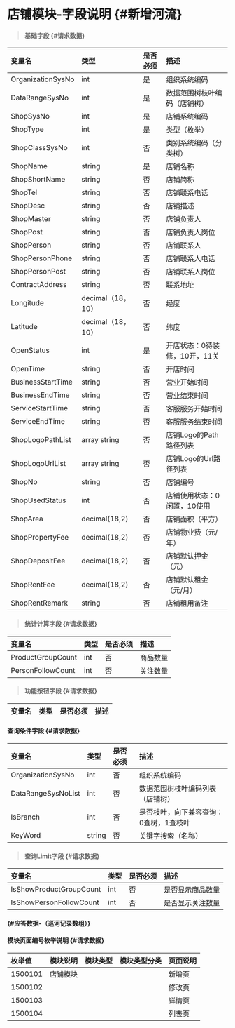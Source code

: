 # 店铺模块-字段说明 {#新增河流}

> #### 基础字段 {#请求数据}

| 变量名 | 类型 | 是否必须 | 描述 |
| :--- | :--- | :--- | :--- |
| OrganizationSysNo | int | 是 | 组织系统编码 |
| DataRangeSysNo | int | 是 | 数据范围树枝叶编码（店铺树） |
| ShopSysNo | int | 是 | 店铺系统编码 |
| ShopType | int | 是 | 类型（枚举） |
| ShopClassSysNo | int | 否 | 类别系统编码（分类树） |
| ShopName | string | 是 | 店铺名称 |
| ShopShortName | string | 否 | 店铺简称 |
| ShopTel | string | 否 | 店铺联系电话 |
| ShopDesc | string | 否 | 店铺描述 |
| ShopMaster | string | 否 | 店铺负责人 |
| ShopPost | string | 否 | 店铺负责人岗位 |
| ShopPerson | string | 否 | 店铺联系人 |
| ShopPersonPhone | string | 否 | 店铺联系人电话 |
| ShopPersonPost | string | 否 | 店铺联系人岗位 |
| ContractAddress | string | 否 | 联系地址 |
| Longitude | decimal（18，10） | 否 | 经度 |
| Latitude | decimal（18，10） | 否 | 纬度 |
| OpenStatus | int | 是 | 开店状态：0待装修，10开，11关 |
| OpenTime | string | 否 | 开店时间 |
| BusinessStartTime | string | 否 | 营业开始时间 |
| BusinessEndTime | string | 否 | 营业结束时间 |
| ServiceStartTime | string | 否 | 客服服务开始时间 |
| ServiceEndTime | string | 否 | 客服服务结束时间 |
| ShopLogoPathList | array string | 否 | 店铺Logo的Path路径列表 |
| ShopLogoUrlList | array string | 否 | 店铺Logo的Url路径列表 |
| ShopNo | string | 否 | 店铺编号 |
| ShopUsedStatus | int | 否 | 店铺使用状态：0闲置，10使用 |
| ShopArea | decimal\(18,2\) | 否 | 店铺面积（平方） |
| ShopPropertyFee | decimal\(18,2\) | 否 | 店铺物业费（元/年） |
| ShopDepositFee | decimal\(18,2\) | 否 | 店铺默认押金（元） |
| ShopRentFee | decimal\(18,2\) | 否 | 店铺默认租金（元/月） |
| ShopRentRemark | string | 否 | 店铺租用备注 |

> #### 统计计算字段 {#请求数据}

| 变量名 | 类型 | 是否必须 | 描述 |
| :--- | :--- | :--- | :--- |
| ProductGroupCount | int | 否 | 商品数量 |
| PersonFollowCount | int | 否 | 关注数量 |

> #### 功能按钮字段 {#请求数据}

| 变量名 | 类型 | 是否必须 | 描述 |
| :--- | :--- | :--- | :--- |


#### 查询条件字段 {#请求数据}

| 变量名 | 类型 | 是否必须 | 描述 |
| :--- | :--- | :--- | :--- |
| OrganizationSysNo | int | 否 | 组织系统编码 |
| DataRangeSysNoList | int | 否 | 数据范围树枝叶编码列表（店铺树） |
| IsBranch | int | 否 | 是否枝叶，向下兼容查询：0查树，1查枝叶 |
| KeyWord | string | 否 | 关键字搜索（名称） |

> #### 查询Limit字段 {#请求数据}

| 变量名 | 类型 | 是否必须 | 描述 |
| :--- | :--- | :--- | :--- |
| IsShowProductGroupCount | int | 否 | 是否显示商品数量 |
| IsShowPersonFollowCount | int | 否 | 是否显示关注数量 |

####  {#应答数据-（巡河记录数组）}

#### 模块页面编号枚举说明 {#请求数据}

| 枚举值 | 模块说明 | 模块类型 | 模块类型分类 | 页面说明 |
| :--- | :--- | :--- | :--- | :--- |
| 1500101 | 店铺模块 |  |  | 新增页 |
| 1500102 |  |  |  | 修改页 |
| 1500103 |  |  |  | 详情页 |
| 1500104 |  |  |  | 列表页 |




